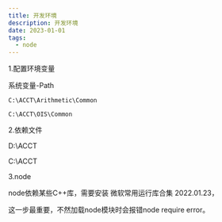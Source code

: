 ```yaml
---
title: 开发环境
description: 开发环境
date: 2023-01-01
tags:
  - node
---
```


1.配置环境变量

系统变量-Path

```
C:\ACCT\Arithmetic\Common

C:\ACCT\OIS\Common
```

2.依赖文件

D:\ACCT

C:\ACCT

3.node

node依赖某些C++库，需要安装 微软常用运行库合集 2022.01.23，

这一步最重要，不然加载node模块时会报错node require error。

